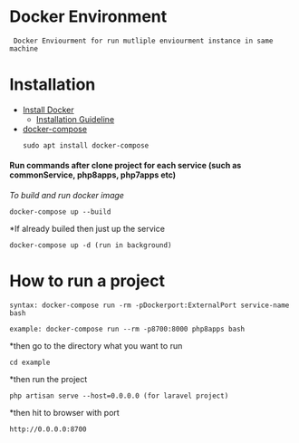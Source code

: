 # Docker Environment
` Docker Enviourment for run mutliple enviourment instance in same machine`

# Installation
- [Install Docker](https://www.docker.com/)
    - [Installation Guideline](https://www.digitalocean.com/community/tutorials/how-to-install-and-use-docker-on-ubuntu-18-04)
- [docker-compose](https://docs.docker.com/compose/) 
    ```
    sudo apt install docker-compose
    ```
#### Run commands after clone project for each service (such as commonService, php8apps, php7apps etc)

*To build and run docker image*
```
docker-compose up --build
```

*If already builed then just up the service
```
docker-compose up -d (run in background)
```

# How to run a project

```
syntax: docker-compose run -rm -pDockerport:ExternalPort service-name bash
```

```
example: docker-compose run --rm -p8700:8000 php8apps bash 
```
*then go to the directory what you want to run
```
cd example
```

*then run the project
```
php artisan serve --host=0.0.0.0 (for laravel project)
```

*then hit to browser with port
```
http://0.0.0.0:8700
```
